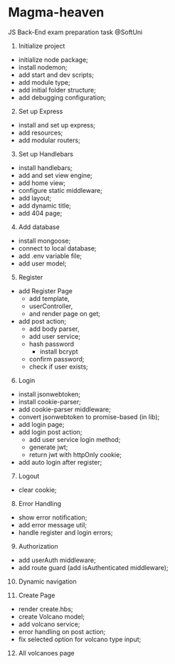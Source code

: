 # Magma-heaven
JS Back-End exam preparation task @SoftUni

1. Initialize project
  - initialize node package;
  - install nodemon; 
  - add start and dev scripts;
  - add module type; 
  - add initial folder structure;
  - add debugging configuration; 
2. Set up Express
  - install and set up express; 
  - add resources; 
  - add modular routers;
3. Set up Handlebars
  - install handlebars; 
  - add and set view engine; 
  - add home view; 
  - configure static middleware; 
  - add layout; 
  - add dynamic title;
  - add 404 page;
4. Add database
  - install mongoose; 
  - connect to local database;
  - add .env variable file; 
  - add user model; 
5. Register
  - add Register Page
    - add template, 
    - userController, 
    - and render page on get;
  - add post action; 
    - add body parser, 
    - add user service; 
    - hash password
      - install bcrypt
    - confirm password;
    - check if user exists;
6. Login
  - install jsonwebtoken;
  - install cookie-parser; 
  - add cookie-parser middleware; 
  - convert jsonwebtoken to promise-based (in lib);
  - add login page; 
  - add login post action;
    - add user service login method;
    - generate jwt; 
    - return jwt with httpOnly cookie; 
  - add auto login after register;
7. Logout
  - clear cookie;
8. Error Handling
  - show error notification; 
  - add error message util; 
  - handle register and login errors; 
9. Authorization
  - add userAuth middleware; 
  - add route guard (add isAuthenticated middleware);
10. Dynamic navigation

11. Create Page
  - render create.hbs;
  - create Volcano model;
  - add volcano service;
  - error handling on post action; 
  - fix selected option for volcano type input; 
12. All volcanoes page